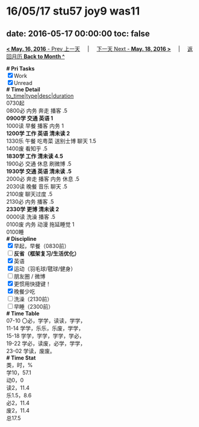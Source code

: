 # 16/05/17 stu57 joy9 was11

date: 2016-05-17 00:00:00
toc: false
---
[**< May. 16, 2016** - Prev 上一天](/lifelogs/2016/05/d16.html) &nbsp; &nbsp; | &nbsp; &nbsp; [下一天 Next - **May. 18, 2016 >**](/lifelogs/2016/05/d18.html) &nbsp; &nbsp; |  &nbsp; &nbsp; [返回月历 **Back to Month ^**](/lifelogs/2016/05/index.html)
<br/><div><b># Pri Tasks</b></div><div><input checked="true" type="checkbox"/>Work</div><div><input checked="true" type="checkbox"/>Unread</div><div><b># Time Detail</b></div><div><u>to_time|type|desc|duration</u></div><div>0730起</div><div>0800必 内务 奔走 播客 .5</div><div><b>0900学 交通 英语 1</b></div><div>1000读 早餐 播客 内务 1</div><div><b>1200学 工作 英语 清未读 2</b></div><div>1330乐 午餐 吃粤菜 送别士博 聊天 1.5</div><div>1400废 看知乎 .5</div><div><b>1830学 工作 清未读 4.5</b></div><div>1900必 交通 休息 刷微博 .5</div><div><b>1930学 交通 英语 清未读 .5</b></div><div>2000必 奔走 播客 内务 休息 .5</div><div>2030读 晚餐 音乐 聊天 .5</div><div>2100废 聊天过度 .5</div><div>2130必 内务 播客 .5</div><div><b>2330学 更博 清未读 2</b></div><div>0000读 洗澡 播客 .5</div><div>0100废 内务 动漫 拖延睡觉 1</div><div>0100睡</div><div><b># Discipline</b></div><div><input checked="true" type="checkbox"/>早起，早餐（0830前）</div><div><b><input type="checkbox"/></b><b>反省（框架复习/生活优化）</b></div><div><input checked="true" type="checkbox"/>英语</div><div><input checked="true" type="checkbox"/>运动（羽毛球/毽球/健身）</div><div><input type="checkbox"/>朋友圈 / 微博</div><div><input checked="true" type="checkbox"/>更惯用快捷键！</div><div><input checked="true" type="checkbox"/>晚餐少吃</div><div><input type="checkbox"/>洗澡（2130前）</div><div><input type="checkbox"/>早睡（2300前）</div><div><b># Time Table</b></div><div>07-10 〇必，学学，读读，学学，</div><div>11-14 学学，乐乐，乐废，学学，</div><div>15-18 学学，学学，学学，学必，</div><div>19-22 学必，读废，必学，学学，</div><div>23-02 学读，废废。</div><div><b># Time Stat</b></div><div>类，时，%</div><div>学10，57.1</div><div>动0，0</div><div>读2，11.4</div><div>乐1.5，8.6</div><div>必2，11.4</div><div>废2，11.4</div><div>总17.5</div>
